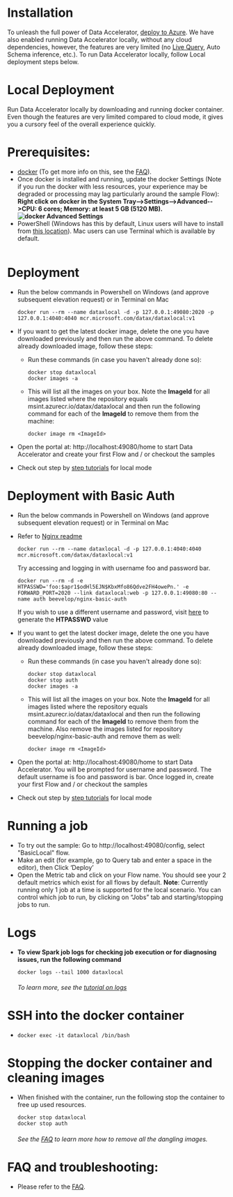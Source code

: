 # Installation
To unleash the full power of Data Accelerator, [deploy to Azure](https://github.com/Microsoft/data-accelerator/wiki/Cloud-deployment). We have also enabled running Data Accelerator locally, without any cloud dependencies, however, the features are very limited (no [Live Query](live-query), Auto Schema inference, etc.). To run Data Accelerator locally, follow Local deployment steps below.
# Local Deployment
Run Data Accelerator locally by downloading and running docker container. Even though the features are very limited compared to cloud mode, it gives you a cursory feel of the overall experience quickly.
# Prerequisites:
 - [docker](https://hub.docker.com/editions/community/docker-ce-desktop-windows) (To get more info on this, see the [FAQ](https://github.com/Microsoft/data-accelerator/wiki/FAQ#how-do-i-install-docker)).
  - Once docker is installed and running, update the docker Settings (Note if you run the docker with less resources, your experience may be degraded or processing may lag particularly around the sample Flow): <br/> 
**Right click on docker in the System Tray-->Settings-->Advanced-->CPU: 6 cores; Memory: at least 5 GB (5120 MB).**<br/>
**![docker Advanced Settings](https://github.com/Microsoft/data-accelerator/wiki/tutorials/images/AdvancedDockerSettings.PNG)**<br/>
 - PowerShell (Windows has this by default, Linux users will have to install from [this location](https://docs.microsoft.com/en-us/powershell/scripting/install/installing-powershell?view=powershell-6)). Mac users can use Terminal which is available by default.
      ```
# Deployment
   - Run the below commands in Powershell on Windows (and approve subsequent elevation request) or in Terminal on Mac
        ```
        docker run --rm --name dataxlocal -d -p 127.0.0.1:49080:2020 -p 127.0.0.1:4040:4040 mcr.microsoft.com/datax/dataxlocal:v1
        ```

   - If you want to get the latest docker image, delete the one you have downloaded previously and then run the above command. To delete already downloaded image, follow these steps:

       - Run these commands (in case you haven't already done so):
            ```
            docker stop dataxlocal            
            docker images -a
            ```
       - This will list all the images on your box. Note the **ImageId** for all images listed where the repository equals msint.azurecr.io/datax/dataxlocal and then run the following command for each of the **ImageId** to remove them from the machine:
            ````
            docker image rm <ImageId>  
            ````
* Open the portal at: http://localhost:49080/home to start Data Accelerator and create your first Flow and / or checkout the samples

* Check out step by [step tutorials]( https://github.com/Microsoft/data-accelerator/wiki/Tutorials) for local mode

# Deployment with Basic Auth
   - Run the below commands in Powershell on Windows (and approve subsequent elevation request) or in Terminal on Mac
   - Refer to [Nginx readme](https://hub.docker.com/r/beevelop/nginx-basic-auth/) 
        ```
        docker run --rm --name dataxlocal -d -p 127.0.0.1:4040:4040 mcr.microsoft.com/datax/dataxlocal:v1
        ```
        Try accessing and logging in with username foo and password bar.
        ```
        docker run --rm -d -e HTPASSWD='foo:$apr1$odHl5EJN$KbxMfo86Qdve2FH4owePn.' -e FORWARD_PORT=2020 --link dataxlocal:web -p 127.0.0.1:49080:80 --name auth beevelop/nginx-basic-auth
        ```
        If you wish to use a different username and password, visit [here](http://www.htaccesstools.com/htpasswd-generator/) to generate the **HTPASSWD** value
   - If you want to get the latest docker image, delete the one you have downloaded previously and then run the above command. To delete already downloaded image, follow these steps:

       - Run these commands (in case you haven't already done so):
            ```
            docker stop dataxlocal
            docker stop auth
            docker images -a
            ```
       - This will list all the images on your box. Note the **ImageId** for all images listed where the repository equals msint.azurecr.io/datax/dataxlocal and then run the following command for each of the **ImageId** to remove them from the machine. Also remove the images listed for repository beevelop/nginx-basic-auth and remove them as well:
            ````
            docker image rm <ImageId>  
            ````
* Open the portal at: http://localhost:49080/home to start Data Accelerator. You will be prompted for username and password. The default username is foo and password is bar. Once logged in, create your first Flow and / or checkout the samples

* Check out step by [step tutorials]( https://github.com/Microsoft/data-accelerator/wiki/Tutorials) for local mode

# Running a job
 - To try out the sample:  Go to http://localhost:49080/config, select "BasicLocal" flow. 
 - Make an edit (for example, go to Query tab and enter a space in the editor), then Click ‘Deploy’
 - Open the Metric tab and click on your Flow name. You should see your 2 default metrics which exist for all flows by default.
**Note**: Currently running only 1 job at a time is supported for the local scenario. You can control which job to run, by clicking on “Jobs” tab and starting/stopping jobs to run.

# Logs
 - **To view Spark job logs for checking job execution or for diagnosing issues, run the following command**
    ```
    docker logs --tail 1000 dataxlocal
    ```
    ###### To learn more, see the [tutorial on logs](https://github.com/Microsoft/data-accelerator/wiki/Local-Tutorial-6-Debugging-using-Spark-logs)

# SSH into the docker container
   -  ```
      docker exec -it dataxlocal /bin/bash
      ```

# Stopping the docker container and cleaning images
 - When finished with the container, run the following stop the container to free up used resources.
    ```
    docker stop dataxlocal
    docker stop auth
    ```
    ###### See the [FAQ](https://github.com/Microsoft/data-accelerator/wiki/FAQ#cleaning-up) to learn more how to remove all the dangling images.

# FAQ and troubleshooting:
 - Please refer to the [FAQ](https://github.com/Microsoft/data-accelerator/wiki/FAQ).  
